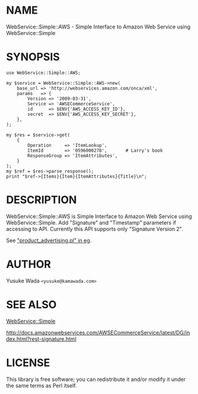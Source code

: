 # NAME

WebService::Simple::AWS - Simple Interface to Amazon Web Service using WebService::Simple

# SYNOPSIS

    use WebService::Simple::AWS;

    my $service = WebService::Simple::AWS->new(
        base_url => 'http://webservices.amazon.com/onca/xml',
        params   => {
            Version => '2009-03-31',
            Service => 'AWSECommerceService',
            id      => $ENV{'AWS_ACCESS_KEY_ID'},
            secret  => $ENV{'AWS_ACCESS_KEY_SECRET'},
        },
    );

    my $res = $service->get(
        {
            Operation     => 'ItemLookup',
            ItemId        => '0596000278',       # Larry's book
            ResponseGroup => 'ItemAttributes',
        }
    );
    my $ref = $res->parse_response();
    print "$ref->{Items}{Item}{ItemAttributes}{Title}\n";

# DESCRIPTION

WebService::Simple::AWS is Simple Interface to Amazon Web Service using WebService::Simple.
Add "Signature" and "Timestamp" parameters if accessing to API.
Currently this API supports only "Signature Version 2".

See ["product\_advertising.pl" in eg](https://metacpan.org/pod/eg#product_advertising.pl).

# AUTHOR

Yusuke Wada  `<yusuke@kamawada.com>`

# SEE ALSO

[WebService::Simple](https://metacpan.org/pod/WebService::Simple)

http://docs.amazonwebservices.com/AWSECommerceService/latest/DG/index.html?rest-signature.html

# LICENSE

This library is free software; you can redistribute it and/or modify
it under the same terms as Perl itself.
